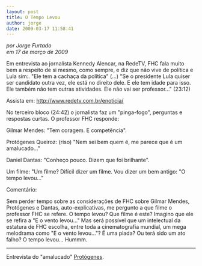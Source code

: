 ```yaml
---
layout: post
title: O Tempo Levou
author: jorge
date: 2009-03-17 11:58:41
---
```

*por Jorge Furtado*\
*em 17 de março de 2009*

Em entrevista ao jornalista Kennedy Alencar, na RedeTV, FHC fala muito bem a respeito de si mesmo, como sempre, e diz que não vive de política e Lula sim:. "Ele tem a cachaça da política" (...) "Se o presidente Lula quiser ser candidato outra vez, ele está no direito dele. E ele tem idade para isso. Ele também não tem outras atividades. Ele não vai ser professor..." (23:12)

Assista em: <http://www.redetv.com.br/enoticia/>

No terceiro bloco (24:42) o jornalista faz um "pinga-fogo", perguntas e respostas curtas. O professor FHC responde:

Gilmar Mendes: "Tem coragem. E competência".

Protógenes Queiroz: (riso) "Nem sei bem quem é, me parece que é um amalucado..."

Daniel Dantas: "Conheço pouco. Dizem que foi brilhante".

Um filme: "Um filme? Difícil dizer um filme. Vou dizer um bem antigo: "O tempo levou..."

Comentário:

Sem perder tempo sobre as considerações de FHC sobre Gilmar Mendes, Protógenes e Dantas, auto-explicativas, me pergunto a que filme o professor FHC se refere. O tempo levou? Que filme é este? Imagino que ele se refira a "E o vento levou..." Mas será possível que um intelectual da estatura de FHC escolha, entre toda a cinematografia mundial, um mega melodrama como "E o vento levou..."? É uma piada? Ou terá sido um ato falho? O tempo levou... Hummm.

- - -

Entrevista do "amalucado" [Protógenes](https://noticias.uol.com.br/politica/2009/03/19/ult5773u846.jhtm).